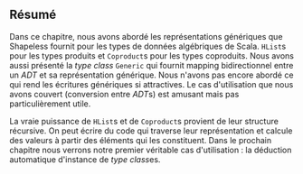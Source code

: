## Résumé

Dans ce chapitre, nous avons abordé les représentations génériques
que Shapeless fournit pour les types de données algébriques de Scala.
`HList`s pour les types produits et `Coproduct`s pour les types coproduits.
Nous avons aussi présenté la *type class* `Generic` qui fournit mapping bidirectionnel entre
un *ADT* et sa représentation générique.
Nous n'avons pas encore abordé ce qui rend les écritures génériques si attractives.
Le cas d'utilisation que nous avons couvert (conversion entre *ADT*s) est amusant
mais pas particulièrement utile.

La vraie puissance de `HList`s et de `Coproduct`s provient de leur structure récursive.
On peut écrire du code qui traverse leur représentation et calcule des valeurs à partir
des éléments qui les constituent.
Dans le prochain chapitre nous verrons notre premier véritable cas d'utilisation :
la déduction automatique d'instance de *type class*es.
